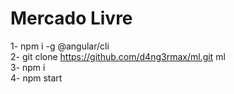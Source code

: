 # Mercado Livre

1- npm i -g @angular/cli  
2- git clone https://github.com/d4ng3rmax/ml.git ml  
3- npm i  
4- npm start  

